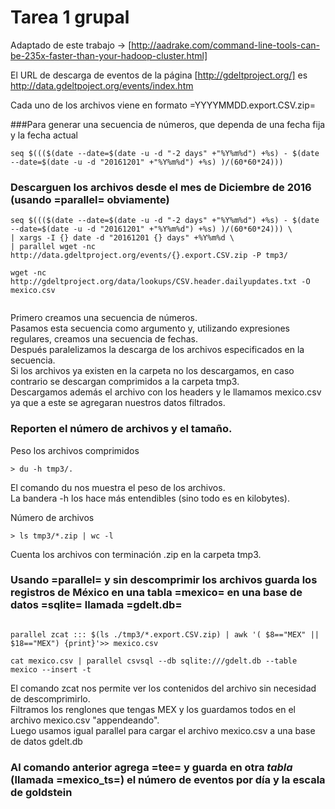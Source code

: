 # Tarea 1 grupal

Adaptado de este trabajo -> [http://aadrake.com/command-line-tools-can-be-235x-faster-than-your-hadoop-cluster.html]

El URL de descarga de eventos de la página [http://gdeltproject.org/] es
http://data.gdeltpoject.org/events/index.htm

Cada uno de los archivos viene en formato =YYYYMMDD.export.CSV.zip=

###Para generar una secuencia de números, que dependa de una fecha fija y la fecha actual
``` shell 
seq $((($(date --date=$(date -u -d "-2 days" +"%Y%m%d") +%s) - $(date --date=$(date -u -d "20161201" +"%Y%m%d") +%s) )/(60*60*24))) 
```

### Descarguen los archivos desde el mes de Diciembre de 2016 (usando =parallel= obviamente)

``` shell 
seq $((($(date --date=$(date -u -d "-2 days" +"%Y%m%d") +%s) - $(date --date=$(date -u -d "20161201" +"%Y%m%d") +%s) )/(60*60*24))) \
| xargs -I {} date -d "20161201 {} days" +%Y%m%d \
| parallel wget -nc http://data.gdeltproject.org/events/{}.export.CSV.zip -P tmp3/

wget -nc http://gdeltproject.org/data/lookups/CSV.header.dailyupdates.txt -O mexico.csv


```
Primero creamos una secuencia de números.  
Pasamos esta secuencia como argumento y, utilizando expresiones regulares, creamos una secuencia de fechas.  
Después paralelizamos la descarga de los archivos especificados en la secuencia.  
Si los archivos ya existen en la carpeta no los descargamos, en caso contrario se descargan comprimidos a la carpeta tmp3.  
Descargamos además el archivo con los headers y le llamamos mexico.csv ya que a este se agregaran nuestros datos filtrados. 


### Reporten el número de archivos y el tamaño.

Peso los archivos comprimidos 

``` shell
> du -h tmp3/.
```
El comando du nos muestra el peso de los archivos.  
La bandera -h los hace más entendibles (sino todo es en kilobytes).  

Número de archivos  

 ```shell 
> ls tmp3/*.zip | wc -l
```
Cuenta los archivos con terminación .zip en la carpeta tmp3.  

### Usando =parallel= y sin descomprimir los archivos guarda los registros de México en una tabla =mexico= en una base de datos =sqlite= llamada =gdelt.db=


``` shell 

parallel zcat ::: $(ls ./tmp3/*.export.CSV.zip) | awk '( $8=="MEX" || $18=="MEX") {print}'>> mexico.csv

cat mexico.csv | parallel csvsql --db sqlite:///gdelt.db --table mexico --insert -t 

```
El comando zcat nos permite ver los contenidos del archivo sin necesidad de descomprimirlo.  
Filtramos los renglones que tengas MEX y los guardamos todos en el archivo mexico.csv "appendeando".  
Luego usamos igual parallel para cargar el archivo mexico.csv a una base de datos gdelt.db

### Al comando anterior agrega =tee= y guarda en otra *tabla* (llamada =mexico_ts=) el número de eventos por día y la escala de goldstein



